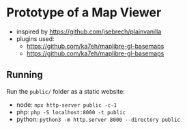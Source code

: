 # Prototype of a Map Viewer

- inspired by <https://github.com/jsebrech/plainvanilla>
- plugins used:
  - <https://github.com/ka7eh/maplibre-gl-basemaps>
  - <https://github.com/ka7eh/maplibre-gl-basemaps>

## Running

Run the `public/` folder as a static website:

- node: `npx http-server public -c-1`
- php: `php -S localhost:8000 -t public`
- python: `python3 -m http.server 8000 --directory public`
